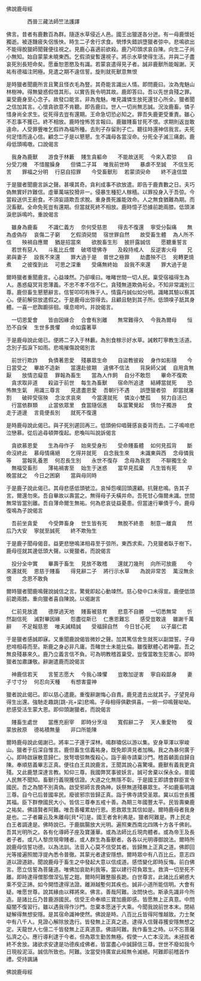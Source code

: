 ﻿佛說鹿母經

　　　　西晉三藏法師竺法護譯


佛言。昔者有鹿數百為群。隨逐水草侵近人邑。國王出獵遂各分迸。有一母鹿懷妊獨逝。被逐饑疲失侶悵怏。時生二子舍行求食。煢悸失錯誤墮獵者弶中。悲鳴欲出不能得脫獵師聞聲便往視之。見鹿心喜適前欲殺。鹿乃叩頭求哀自陳。向生二子尚小無知。始自蒙蒙未曉東西。乞假須叟暫還視子。將示水草使得生活。并與二子盡哀死別長短命矣。愿垂恕恩愍及有識。若蒙哀遣得見子者。誠非鹿獸所能報謝。天祐有德福注罔極。見遣之期不違信誓。旋則就死獸意無恨

是時獵者聞鹿所言且驚且怪衣毛為豎。其奇能言識出人情。即問鹿曰。汝為鬼魅山林樹神。得無變惑假借其形。以實告我令明其故。鹿即答曰。吾以先世貪殘之罪。稟受鹿身至心念子。故發口能言。非為鬼魅。唯見識憐生放死還甘心所全。獵者聞之信加其言。心懷貪欲意不肯聽。即告鹿曰。世人一切尚無志誠。況汝鹿畜。憐子惜身尚全求生。從死得去豈有還期。王命急切恐必知之。罪吾失鹿更受重責。雖心不忍事不獲已。終不相放。鹿時惶怖苦言報曰。鹿雖賤畜甘死不恨。求期則返豈敢違命。人受罪舋唯乞假祚為福所種。去則子存留則子亡。聽往時還神信我言。夫死何足惜而違心信。顧念二子是以懇懇。生不識母各當沒命。分死全子滅三痛劇。鹿母低頭鳴噭。口說偈言

　我身為鹿獸　　游食于林藪
　賤生貪軀命　　不能故送死
　今來入君弶　　自分受刀機
　不惜腥臊身　　但憐二子耳
　唯我前世時　　暴虐不至誠
　不信生死苦　　罪福之分明
　行惡自招罪　　今受畜獸形
　若蒙須臾命　　終不違信盟　

于是獵者聞鹿言訴之聲。甚嘆其奇。貪利成事不欲放遣。即告于鹿責數之日。夫巧偽無實奸詐難信。虛華萬端狡猾非一。侵暴生種犯人稼穡。以罪投身入于吾弶。今當殺送供王廚食。不須妄語欺吾求脫。重身畏死誰能效命。人之無食猶難為期。而況畜獸。全命免死豈有還期。但當就死終不相放。鹿時憶子恐據前跪兩膝。低頭涕淚悲訴鳴吟。重說偈言

　雖身為鹿畜　　不識仁義方
　奈何受慈恩　　得去不復還
　寧受分裂痛　　無為虛偽存
　哀傷二子窮　　乞假須臾間
　宿世罪自然　　故受畜生體
　為人所不信　　殃禍自應爾
　猶是招當來　　欲脫畜生形
　披肝露誠信　　愿聽重誓言
　若世有惡人　　斗亂比丘僧
　破塔壞佛寺　　及殺持戒人
　反逆害火母　　兄弟與妻子
　設我不來還　　罪大過于是
　普世之極罪　　劫盡殃不已
　宛轉更燒煮　　之彼復到此
　可思之深重　　受痛無終始
　設我不來還　　罪大過于是　

爾時獵者重聞鹿言。心益竦然。乃卻嘆曰。唯睹世間一切人民。稟受宿福得生為人。愚惑癡冥背恩薄義。不忠不孝不信不仁。貪殘無道欺偽茍全。不知非常識別三尊。鹿但畜生懇懇辭言。信誓叩叩有殊于人。情露丹誠似如分明。識睹其驗以察其心。便前解弶放遣假之。于是鹿母出弶得去。且顧且馳到其子所。低頭嗅子舐其身體。一喜一悲踟躕徘徊。嘆息啼吟。并說偈言。

　一切恩愛會　　皆由因緣合
　合會有別離　　無常難得久
　今我為爾母　　恒恐不自保
　生世多畏懼　　命如露著草　

于是鹿母說此偈已。便將二子入于林藪。為別食稼示好水草。誡敕叮寧教生活道。念別子孤淚下如雨。悲鳴摧傷說偈別言

　前世行欺詐　　負債著恩愛
　殘暴眾生命　　自盜教彼殺
　身作如影隨　　今日當受之
　畢故不造新　　當還赴彼期
　違佛不信法　　背戾師父誡
　自用貪無厭　　放情恣癡意
　罪報為畜生　　當為人作飼
　自分不敢怨　　畢命不復欺
　貪求取非道　　殺盜于前世
　每生為畜獸　　宿命所追逮
　結縛當就死　　恐怖無生氣
　用識三尊言　　見遣盡恩愛
　吾朝行不遇　　誤墮獵者弶
　即當就屠割　　破碎受宿殃
　念汝求哀來　　今當還就死
　憐汝小雙孤　　努力自活已
　行當依群類　　止當依眾里
　食當隨侶進　　臥當驚覺起
　慎勿子獨游　　食走于道邊
　言竟便長別　　就死不復還　

是時鹿母說此偈已。與子死別遲回再三。低頭俯仰唱聲感哀委背而去。二子鳴啼悲泣戀慕。從后追尋頓弊復起。悲喚叫叫說訴偈言

　貪欲慕恩愛　　生為母作子
　始來受身形　　受命賤畜體
　如何見孤背　　斷命沒終此
　慕母情痛絕　　乞得并就死
　自念我生來　　未識東與西
　念母憐我等　　當報乳養恩
　何忍長生別　　永世不復存
　念母為我苦　　不聊獨生全
　無福受畜形　　薄祐禍害至
　始生于迷惑　　當早見孤棄
　凡生皆有死　　早晚當就之
　今日之困窮　　當與母同時　

于是鹿子說此偈已。其母悲感低頭號泣。哀悼怨嘆回頭還顧。抗聲悲鳴。告其子言。爾還勿來。吾自畢故以壽當之。無得母子夭橫并命。吾死甘心傷爾未識。世間無常皆當別離。吾自薄命爾生無祐。何為悲哀徒益憂患。但當速行畢債于今。鹿母復鳴為子說偈言

　吾前坐貪愛　　今受弊畜身
　世生皆有死　　無脫不終患
　制意一離貪　　然后乃大安
　寧就至誠死　　終不欺殆生　

于是鹿子聞母偈音。益更悲戀鳴涕相尋至于弶所。東西求索。乃見獵者臥于樹下。鹿母徑就其邊低頭大聲。以覺獵者。而說偈言

　投分全中實　　畢壽于畜生
　見放不敢稽　　還就刀幾刑
　向所可放鹿　　今來還就死
　恩慈于賤畜　　得見辭二子
　將行示水草　　為說非常苦
　萬沒無余恨　　念恩不敢負　

爾時獵者聞鹿鳴聲說誠信之言。驚覺即起心動竦然。慈心發中口未得宣。鹿便低頭前跪兩膝。重向獵者喜自陳說。以偈謝言

　仁前見放遣　　德厚過天地
　賤畜被慈育　　悲意不自勝
　一切悉無常　　忻然副信死
　滅對畢因緣　　怨盡從斯已
　仁惠恩難忘　　感受豈敢違
　雖謝千萬辭　　不足報慈恩
　唯夫誡精誠　　受福歸自然
　今日甘心死　　以子屬仁君　

于是獵者感誠即寐。又重聞鹿說偈皆微妙之聲。加其篤信舍生就死以副盟誓。子母悲啼相尋而至。斯鹿之身必非凡庸。吾睹世士未能比倫。雖復獸體心若神靈。吾之無良殘暴來久。鹿乃立義言信不負。可為明教稽首稟受。豈復當敢生犯害心。即時獵者加肅謙敬。辭謝遣鹿而說偈言

　神鹿信若天　　言誓志愿大
　今我心竦懼　　豈敢加逆害
　寧自殺鄙身　　妻子寸寸分
　何忍向天種　　有想害靈神　

獵者說此偈已。即以慈心遣鹿。重復辭謝悔心自責。鹿見遣去出就其子。子望見母得生出還。強馳走趣跳[跳-兆+梁]悲鳴。子母相得俱歡俱喜。一俯一仰鳴聲呦呦。悲感受活生蒙大恩。即仰頭謝獵者。而說偈言

　賤畜生處世　　當應充廚宰
　即時分烹俎　　寬假辭二子
　天人重愛物　　復蒙放赦原
　德祐積無量　　非口所能陳　

爾時鹿母說此偈謝已。將率二子還于深林。鳴群嘯侶以游以集。安身草澤以寧峻山。獵者于后深自惟言。鹿但畜生信義祐身。既免即濟見者加稱。我之為暴何廣于心。即時啟寐散意歸仁。放弩壞弶無復殺心。詣于廟寺請稟沙門。稽首顙面自歸自陳。奉順慈義畢志正真。便往白王具說鹿言。王聞其說心喜驚嘆。鹿獸有義我更貪殘。又此鹿慧深達言教。知仰三尊。我國弊冥事彼妖言。誠可舍棄以保永全。普國人民無不聞知。畜獸行義現獲信證。大道之化無隱不彰。于是國王即請會群臣宣令國民。吾之為闇不別真偽。啟受邪師言畏偽神。妖祭無道殘暴眾生。不如鹿畜明識三尊。自今已后普國率民。廢彼邪宗皆歸正真。詣于佛寺請受圣眾。冀以后世長獲其福。臣下群僚國民大小。皆信三尊奉五戒十善。為期三年國豐太平。民皆壽樂鹿之祐矣。佛語賢者阿難。唯吾善權累劫行恩。恩救眾生其信如是。爾時鹿母者我身是也。二子者羅云及朱離母[貝*可]是。國王者舍利弗是。獵者阿難是。界上民走白王者調達是。佛時說已。于鹿腨腸放大光明。遍照東西南北四隅十方各千佛剎。吾其光明所之。各有化導師子座及寶蓮華。或為法師比丘現肉體者。或為帝王及長者子者。或凡人黎庶現卑賤者。或人群生為畜獸者。各各以光明導御說法。爾時所說鹿母信誓功德。以為法訓。法音入心莫不信受其者。皆歸無上正真之道。佛即回光等接遍照閻浮提內悉令普徹。其蒙光者逮安隱想。爾時眾中有八百比丘。意志四道以證道跡。聞說鹿母于畜生之中發起大意以信成道。感悟變化即時反悔。前白佛言。愿立信誓為菩薩道。唯佛加哀助利我等。當以建行荷負眾生。救濟一切至死不離。即時逮得僧那僧涅弘誓之鎧。爾時阿難整服長跪。白世尊言。此諸比丘網惑大乘不受正諦。如今開悟逮得法證。離淵越塹何其疾也。誠非小道所能信明。大會有疑。唯愿世尊。說其緣由以釋將來。佛言。善哉阿難。汝問快也。斯承先識非今所造。是諸比丘乃昔鹿游國民。信受王命奉順三寶加鹿即感。皆愿無上正真意。中問癡闇不復習行。雖以遇我得作沙門。忽棄本愿迷于大乘。今聞我說前世本末。閉結疑解得無想安隱。是其宿命識神使然。佛說是時。八百比丘皆得阿惟越致。力士聚中有八千人。見證心解除放逸行。皆發無上正真之道。逮得入信聲尋獲安隱無想之定。天龍世人七億二千皆發無上正真道意。佛語阿難。我作畜生之時。以不忘菩薩弘濟之心。應行導利逮于今者。但為眾生勤苦無極。假使一人亡本沒流。未拯拔者終不舍放。諸欲求安逮是功德疾成佛者。皆當盡心中誠歸信三尊。世世不廢如我今日現般泥洹。誠信所致也。阿難。汝當受持廣宣此經無令滅絕。阿難即前稽首作禮。受持諷誦

佛說鹿母經
